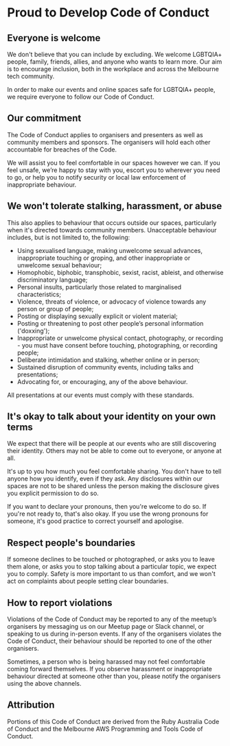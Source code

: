 # Proud to Develop Code of Conduct

## Everyone is welcome

We don't believe that you can include by excluding.  We welcome LGBTQIA+ people, family, friends, allies, and anyone who wants to learn more.  Our aim is to encourage inclusion, both in the workplace and across the Melbourne tech community.

In order to make our events and online spaces safe for LGBTQIA+ people, we require everyone to follow our Code of Conduct.

## Our commitment

The Code of Conduct applies to organisers and presenters as well as community members and sponsors. The organisers will hold each other accountable for breaches of the Code.

We will assist you to feel comfortable in our spaces however we can. If you feel unsafe, we’re happy to stay with you, escort you to wherever you need to go, or help you to notify security or local law enforcement of inappropriate behaviour.

## We won't tolerate stalking, harassment, or abuse

This also applies to behaviour that occurs outside our spaces, particularly when it's directed towards community members.  Unacceptable behaviour includes, but is not limited to, the following:

* Using sexualised language, making unwelcome sexual advances, inappropriate touching or groping, and other inappropriate or unwelcome sexual behaviour;
* Homophobic, biphobic, transphobic, sexist, racist, ableist, and otherwise discriminatory language;
* Personal insults, particularly those related to marginalised characteristics;
* Violence, threats of violence, or advocacy of violence towards any person or group of people;
* Posting or displaying sexually explicit or violent material;
* Posting or threatening to post other people’s personal information ('doxxing');
* Inappropriate or unwelcome physical contact, photography, or recording - you must have consent before touching, photographing, or recording people;
* Deliberate intimidation and stalking, whether online or in person;
* Sustained disruption of community events, including talks and presentations;
* Advocating for, or encouraging, any of the above behaviour.

All presentations at our events must comply with these standards.

## It's okay to talk about your identity on your own terms

We expect that there will be people at our events who are still discovering their identity.  Others may not be able to come out to everyone, or anyone at all.

It's up to you how much you feel comfortable sharing.  You don't have to tell anyone how you identify, even if they ask.  Any disclosures within our spaces are not to be shared unless the person making the disclosure gives you explicit permission to do so.

If you want to declare your pronouns, then you're welcome to do so.  If you're not ready to, that's also okay.  If you use the wrong pronouns for someone, it's good practice to correct yourself and apologise.

## Respect people's boundaries

If someone declines to be touched or photographed, or asks you to leave them alone, or asks you to stop talking about a particular topic, we expect you to comply.  Safety is more important to us than comfort, and we won't act on complaints about people setting clear boundaries.

## How to report violations

Violations of the Code of Conduct may be reported to any of the meetup’s organisers by messaging us on our Meetup page or Slack channel, or speaking to us during in-person events. If any of the organisers violates the Code of Conduct, their behaviour should be reported to one of the other organisers.

Sometimes, a person who is being harassed may not feel comfortable coming forward themselves. If you observe harassment or inappropriate behaviour directed at someone other than you, please notify the organisers using the above channels.

## Attribution

Portions of this Code of Conduct are derived from the Ruby Australia Code of Conduct and the Melbourne AWS Programming and Tools Code of Conduct.
